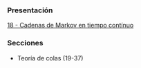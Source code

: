 ### Presentación

[18 - Cadenas de Markov en tiempo contínuo](https://www.overleaf.com/read/wmkypgnzztdn#38decd)

### Secciones
- Teoría de colas (19-37)